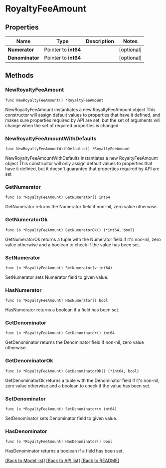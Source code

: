 # RoyaltyFeeAmount

## Properties

Name | Type | Description | Notes
------------ | ------------- | ------------- | -------------
**Numerator** | Pointer to **int64** |  | [optional] 
**Denominator** | Pointer to **int64** |  | [optional] 

## Methods

### NewRoyaltyFeeAmount

`func NewRoyaltyFeeAmount() *RoyaltyFeeAmount`

NewRoyaltyFeeAmount instantiates a new RoyaltyFeeAmount object
This constructor will assign default values to properties that have it defined,
and makes sure properties required by API are set, but the set of arguments
will change when the set of required properties is changed

### NewRoyaltyFeeAmountWithDefaults

`func NewRoyaltyFeeAmountWithDefaults() *RoyaltyFeeAmount`

NewRoyaltyFeeAmountWithDefaults instantiates a new RoyaltyFeeAmount object
This constructor will only assign default values to properties that have it defined,
but it doesn't guarantee that properties required by API are set

### GetNumerator

`func (o *RoyaltyFeeAmount) GetNumerator() int64`

GetNumerator returns the Numerator field if non-nil, zero value otherwise.

### GetNumeratorOk

`func (o *RoyaltyFeeAmount) GetNumeratorOk() (*int64, bool)`

GetNumeratorOk returns a tuple with the Numerator field if it's non-nil, zero value otherwise
and a boolean to check if the value has been set.

### SetNumerator

`func (o *RoyaltyFeeAmount) SetNumerator(v int64)`

SetNumerator sets Numerator field to given value.

### HasNumerator

`func (o *RoyaltyFeeAmount) HasNumerator() bool`

HasNumerator returns a boolean if a field has been set.

### GetDenominator

`func (o *RoyaltyFeeAmount) GetDenominator() int64`

GetDenominator returns the Denominator field if non-nil, zero value otherwise.

### GetDenominatorOk

`func (o *RoyaltyFeeAmount) GetDenominatorOk() (*int64, bool)`

GetDenominatorOk returns a tuple with the Denominator field if it's non-nil, zero value otherwise
and a boolean to check if the value has been set.

### SetDenominator

`func (o *RoyaltyFeeAmount) SetDenominator(v int64)`

SetDenominator sets Denominator field to given value.

### HasDenominator

`func (o *RoyaltyFeeAmount) HasDenominator() bool`

HasDenominator returns a boolean if a field has been set.


[[Back to Model list]](../README.md#documentation-for-models) [[Back to API list]](../README.md#documentation-for-api-endpoints) [[Back to README]](../README.md)


